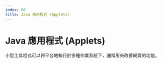 ```yaml
---
index: 60
title: Java 應用程式 (Applets)
---
```

# Java 應用程式 (Applets)

小型工具程式可以跨平台地執行於多種作業系統下，通常用來改善網頁的功能。